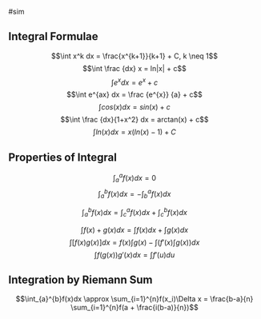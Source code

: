 #sim 
## Integral Formulae

$$\int x^k dx = \frac{x^{k+1}}{k+1} + C, k \neq 1$$
$$\int \frac {dx} x = ln|x| + c$$
$$\int e^{x} dx = e^{x} + c$$
$$\int e^{ax} dx = \frac {e^{x}} {a} + c$$
$$\int cos(x) dx = sin(x) + c$$
$$\int \frac {dx}{1+x^2} dx = arctan(x) + c$$
$$\int ln(x)dx =  x ( ln(x) -1) +C$$
## Properties of Integral

$$\int_{a}^{a}f(x)dx = 0 $$
$$\int_{a}^{b}f(x)dx = -\int_{b}^{a}f(x)dx$$

$$\int_{a}^{b}f(x)dx = \int_{c}^{a}f(x)dx + \int_{c}^{b}f(x)dx$$

$$\int f(x) + g(x) dx = \int f(x)dx + \int g(x)dx$$
$$\int [f(x)g(x)] dx = f(x)\int g(x) - \int( f'(x)\int g(x))dx$$
$$\int f(g(x))g'(x) dx = \int f'(u) du$$
## Integration by Riemann Sum

$$\int_{a}^{b}f(x)dx \approx \sum_{i=1}^{n}f(x_i)\Delta x = \frac{b-a}{n} \sum_{i=1}^{n}f(a + \frac{i(b-a)}{n})$$